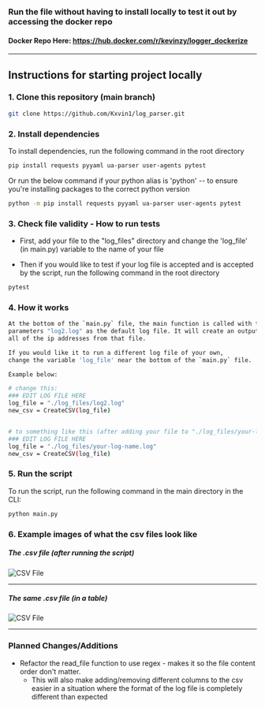### Run the file without having to install locally to test it out by accessing the docker repo 

#### Docker Repo Here: https://hub.docker.com/r/kevinzy/logger_dockerize
----

## Instructions for starting project locally

### 1. Clone this repository (main branch)

```bash
git clone https://github.com/Kxvin1/log_parser.git
```

### 2. Install dependencies

To install dependencies, run the following command in the root directory
```bash
pip install requests pyyaml ua-parser user-agents pytest
```

Or run the below command if your python alias is 'python' -- to ensure you're installing packages to the correct python version

```bash
python -m pip install requests pyyaml ua-parser user-agents pytest
```

### 3. Check file validity - How to run tests

- First, add your file to the "log_files" directory and change the 'log_file' (in main.py) variable to the name of your file

- Then if you would like to test if your log file is accepted and is accepted by the script, run the following command in the root directory

```bash
pytest
```

### 4. How it works

```bash
At the bottom of the `main.py` file, the main function is called with the
parameters "log2.log" as the default log file. It will create an output.csv from
all of the ip addresses from that file.
```

```bash
If you would like it to run a different log file of your own,
change the variable 'log_file' near the bottom of the `main.py` file.

Example below:

# change this:
### EDIT LOG FILE HERE
log_file = "./log_files/log2.log"
new_csv = CreateCSV(log_file)


# to something like this (after adding your file to "./log_files/your-log-name.log" directory of the project):
### EDIT LOG FILE HERE
log_file = "./log_files/your-log-name.log"
new_csv = CreateCSV(log_file)
```

### 5. Run the script

To run the script, run the following command in the main directory in the CLI:

```bash
python main.py
```

### 6. Example images of what the csv files look like

##### The .csv file (after running the script)

![CSV File](https://i.imgur.com/T3GtKDj.png)

----

##### The same .csv file (in a table)
![CSV File](https://i.imgur.com/saeuPNz.png)

----

### Planned Changes/Additions

- Refactor the read_file function to use regex - makes it so the file content order don't matter. 
  - This will also make adding/removing different columns to the csv easier in a situation where the format of the log file is completely different than expected
